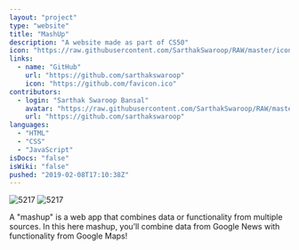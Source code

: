 ```yaml
---
layout: "project"
type: "website"
title: "MashUp"
description: "A website made as part of CS50"
icon: "https://raw.githubusercontent.com/SarthakSwaroop/RAW/master/icon-code-9.jpg"
links: 
  - name: "GitHub"
    url: "https://github.com/sarthakswaroop"
    icon: "https://github.com/favicon.ico"
contributors: 
  - login: "Sarthak Swaroop Bansal"
    avatar: "https://raw.githubusercontent.com/SarthakSwaroop/RAW/master/mee.jpg"
    url: "https://github.com/sarthakswaroop"
languages: 
  - "HTML"
  - "CSS"
  - "JavaScript"
isDocs: "false"
isWiki: "false"
pushed: "2019-02-08T17:10:38Z"
---
```

![5217](https://raw.githubusercontent.com/SarthakSwaroop/RAW/master/mashup1.png)
![5217](https://raw.githubusercontent.com/SarthakSwaroop/RAW/master/Mashup2.png)

A "mashup" is a web app that combines data or functionality from multiple sources. In this here mashup, you’ll combine data from Google News with functionality from Google Maps!
